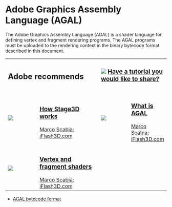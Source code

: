 # Adobe Graphics Assembly Language (AGAL)

<div>

The Adobe Graphics Assembly Language (AGAL) is a shader language for defining
vertex and fragment rendering programs. The AGAL programs must be uploaded to
the rendering context in the binary bytecode format described in this document.

<div xmlns:adobe="http://www.adobe.com/saxon">

<table>
<colgroup>
<col style="width: 25%" />
<col style="width: 25%" />
<col style="width: 25%" />
<col style="width: 25%" />
</colgroup>
<tbody>
<tr class="odd">
<td colspan="2"><h2 id="adobe-recommends">Adobe recommends</h2></td>
<td colspan="2"><h3 id="have-a-tutorial-you-would-like-to-share"><img
src="images/TinyBlueTutIcon.png" /> <a
href="http://www.adobe.com/community/publishing/download.html">Have a
tutorial you would like to share?</a></h3></td>
</tr>
<tr class="even">
<td colspan="4" height="10"></td>
</tr>
<tr class="odd">
<td width="5%"><span> <img src="images/marco_scabia.png" /> </span></td>
<td width="45%"><h3 id="how-stage3d-works"><a
href="http://goo.gl/KB34I">How Stage3D works</a></h3>
<span> <a href="http://goo.gl/sVKdP">Marco Scabia: iFlash3D.com</a>
</span></td>
<td width="5%"><span> <img src="images/marco_scabia.png" /> </span></td>
<td width="45%"><h3 id="what-is-agal"><a href="http://goo.gl/kgZ3Y">What
is AGAL</a></h3>
<span> <a href="http://goo.gl/sVKdP">Marco Scabia: iFlash3D.com</a>
</span></td>
</tr>
<tr class="even">
<td colspan="4" height="10"></td>
</tr>
<tr class="odd">
<td width="5%"><span> <img src="images/marco_scabia.png" /> </span></td>
<td width="45%"><h3 id="vertex-and-fragment-shaders"><a
href="http://goo.gl/EfT4p">Vertex and fragment shaders</a></h3>
<span> <a href="http://goo.gl/sVKdP">Marco Scabia: iFlash3D.com</a>
</span></td>
<td width="5%"></td>
<td width="45%"></td>
</tr>
</tbody>
</table>

</div>

- [AGAL bytecode format](WSd6a006f2eb1dc31e-310b95831324724ec56-8000.html)

</div>

<div>

<div>

</div>

</div>
